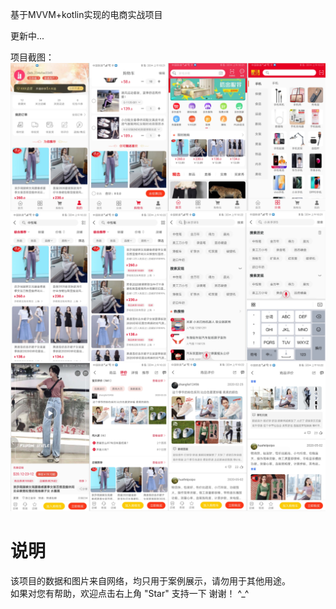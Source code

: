 
基于MVVM+kotlin实现的电商实战项目

更新中...

项目截图：
<img src="https://github.com/gs-wenbing/MVVMMall/blob/master/screenshot/pic1.png" width="1125" alt="示例1" />
<img src="https://github.com/gs-wenbing/MVVMMall/blob/master/screenshot/pic2.png" width="1125" alt="示例2" />
<img src="https://github.com/gs-wenbing/MVVMMall/blob/master/screenshot/pic3.png" width="1125" alt="示例3" />

# 说明
该项目的数据和图片来自网络，均只用于案例展示，请勿用于其他用途。<br>
如果对您有帮助，欢迎点击右上角 "Star" 支持一下 谢谢！ ^_^<br>
